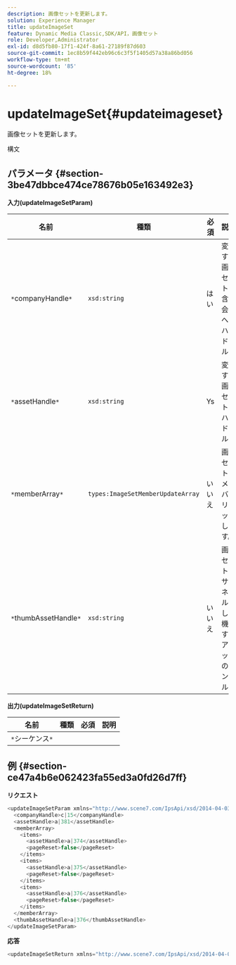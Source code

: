```yaml
---
description: 画像セットを更新します。
solution: Experience Manager
title: updateImageSet
feature: Dynamic Media Classic,SDK/API，画像セット
role: Developer,Administrator
exl-id: d8d5fb80-17f1-424f-8a61-27189f87d603
source-git-commit: 1ec8b59f442eb96c6c3f5f1405d57a38a86bd056
workflow-type: tm+mt
source-wordcount: '85'
ht-degree: 18%

---
```


# updateImageSet{#updateimageset}

画像セットを更新します。

構文

## パラメータ {#section-3be47dbbce474ce78676b05e163492e3}

**入力(updateImageSetParam)**

| 名前 | 種類 | 必須 | 説明 |
|---|---|---|---|
| `*`companyHandle`*` | `xsd:string` | はい | 変更する画像セットを含む会社へのハンドル。 |
| `*`assetHandle`*` | `xsd:string` | Ys | 変更する画像セットのハンドル。 |
| `*`memberArray`*` | `types:ImageSetMemberUpdateArray` | いいえ | 画像セットのメンバをリセットします。 |
| `*`thumbAssetHandle`*` | `xsd:string` | いいえ | 画像セットのサムネールとして機能するアセットのハンドル。 |

**出力(updateImageSetReturn)**

| 名前 | 種類 | 必須 | 説明 |
|---|---|---|---|
| `*`シーケンス`*` |  |  |  |

## 例 {#section-ce47a4b6e062423fa55ed3a0fd26d7ff}

**リクエスト**

```java
<updateImageSetParam xmlns="http://www.scene7.com/IpsApi/xsd/2014-04-03"> 
  <companyHandle>c|15</companyHandle> 
  <assetHandle>a|381</assetHandle> 
  <memberArray> 
    <items> 
      <assetHandle>a|374</assetHandle> 
      <pageReset>false</pageReset> 
    </items> 
    <items> 
      <assetHandle>a|375</assetHandle> 
      <pageReset>false</pageReset> 
    </items> 
    <items> 
      <assetHandle>a|376</assetHandle> 
      <pageReset>false</pageReset> 
    </items> 
  </memberArray> 
  <thumbAssetHandle>a|376</thumbAssetHandle> 
</updateImageSetParam>
```

**応答**

```java
<updateImageSetReturn xmlns="http://www.scene7.com/IpsApi/xsd/2014-04-03"/>
```
